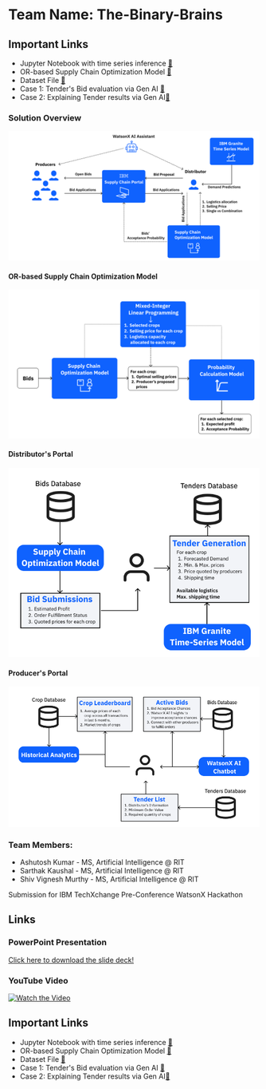 # Team Name: The-Binary-Brains

## Important Links
- Jupyter Notebook with time series inference [🔗](./granite-tsfm.ipynb)
- OR-based Supply Chain Optimization Model [🔗](./supply-chain-optimization-model.md)
- Dataset File [🔗](./bid_analysis.csv)
- Case 1: Tender's Bid evaluation via Gen AI [🔗](./Tender%20Results.md)
- Case 2: Explaining Tender results via Gen AI[🔗](./Bid%20success%20Analysis%20and%20Insight.md)

### Solution Overview
![Alt text](https://raw.githubusercontent.com/Sarthakaushal/The-Binary-Brains/main/Supply_Chain_Optimization_Model.svg)

#### OR-based Supply Chain Optimization Model
![Alt text](https://raw.githubusercontent.com/Sarthakaushal/The-Binary-Brains/main/OR.svg)

#### Distributor's Portal
![Alt text](https://raw.githubusercontent.com/Sarthakaushal/The-Binary-Brains/main/distributor.svg)

#### Producer's Portal
![Alt text](https://raw.githubusercontent.com/Sarthakaushal/The-Binary-Brains/main/producer.svg)


### Team Members:
- Ashutosh Kumar - MS, Artificial Intelligence @ RIT
- Sarthak Kaushal - MS, Artificial Intelligence @ RIT
- Shiv Vignesh Murthy - MS, Artificial Intelligence @ RIT

Submission for IBM TechXchange Pre-Conference WatsonX Hackathon

## Links
### PowerPoint Presentation
[Click here to download the slide deck!](./IBM%20TechXChange%20Hackathon.pdf)

### YouTube Video
[![Watch the Video](https://img.youtube.com/vi/dQw4w9WgXcQ/0.jpg)](https://www.youtube.com/watch?v=dQw4w9WgXcQ)

## Important Links
- Jupyter Notebook with time series inference [🔗](./granite-tsfm.ipynb)
- OR-based Supply Chain Optimization Model [🔗](./supply-chain-optimization-model.md)
- Dataset File [🔗](./bid_analysis.csv)
- Case 1: Tender's Bid evaluation via Gen AI [🔗](./Tender%20Results.md)
- Case 2: Explaining Tender results via Gen AI[🔗](./Bid%20success%20Analysis%20and%20Insight.md)

  
